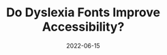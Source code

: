---
date: 2022-06-15
draft: true
permalink: false
publisher: boiaorg
tags:
  - accessibility
  - fonts
target_url: https://www.boia.org/blog/do-dyslexia-fonts-improve-accessibility
title: Do Dyslexia Fonts Improve Accessibility?
---
